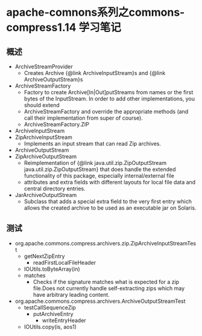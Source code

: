 # apache-comnons系列之commons-compress1.14 学习笔记
## 概述
- ArchiveStreamProvider
  - Creates Archive {@link ArchiveInputStream}s and {@link ArchiveOutputStream}s
- ArchiveStreamFactory
  - Factory to create Archive[In|Out]putStreams from names or the first bytes of the InputStream. In order to add other implementations, you should extend
  - ArchiveStreamFactory and override the appropriate methods (and call their implementation from super of course).
  - ArchiveStreamFactory.ZIP
- ArchiveInputStream
- ZipArchiveInputStream
  - Implements an input stream that can read Zip archives.
- ArchiveOutputStream
- ZipArchiveOutputStream
  - Reimplementation of {@link java.util.zip.ZipOutputStream java.util.zip.ZipOutputStream} that does handle the extended functionality of this package, especially internal/external file
  - attributes and extra fields with different layouts for local file data and central directory entries.
- JarArchiveOutputStream
  - Subclass that adds a special extra field to the very first entry which allows the created archive to be used as an executable jar on Solaris.
## 测试
- org.apache.commons.compress.archivers.zip.ZipArchiveInputStreamTest
    - getNextZipEntry
      - readFirstLocalFileHeader
    - IOUtils.toByteArray(in)
    - matches
      - Checks if the signature matches what is expected for a zip file.Does not currently handle self-extracting zips which may have arbitrary leading content.
- org.apache.commons.compress.archivers.ArchiveOutputStreamTest
    - testCallSequenceZip
      - putArchiveEntry
        - writeEntryHeader
     - IOUtils.copy(is, aos1)